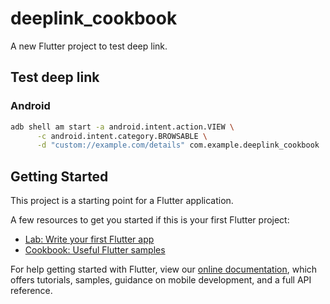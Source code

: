 # deeplink_cookbook

A new Flutter project to test deep link.

## Test deep link

### Android

```bash
adb shell am start -a android.intent.action.VIEW \
      -c android.intent.category.BROWSABLE \
      -d "custom://example.com/details" com.example.deeplink_cookbook
```

## Getting Started

This project is a starting point for a Flutter application.

A few resources to get you started if this is your first Flutter project:

- [Lab: Write your first Flutter app](https://flutter.dev/docs/get-started/codelab)
- [Cookbook: Useful Flutter samples](https://flutter.dev/docs/cookbook)

For help getting started with Flutter, view our
[online documentation](https://flutter.dev/docs), which offers tutorials,
samples, guidance on mobile development, and a full API reference.
